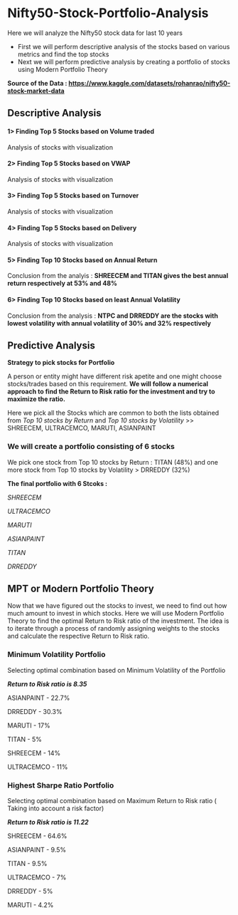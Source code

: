 # Nifty50-Stock-Portfolio-Analysis

Here we will analyze the Nifty50 stock data for last 10 years

- First we will perform descriptive analysis of the stocks based on various metrics and find the top stocks
- Next we will perform predictive analysis by creating a portfolio of stocks using Modern Portfolio Theory

**Source of the Data : https://www.kaggle.com/datasets/rohanrao/nifty50-stock-market-data**

## Descriptive Analysis

#### 1> Finding Top 5 Stocks based on Volume traded
Analysis of stocks with visualization

#### 2> Finding Top 5 Stocks based on VWAP
Analysis of stocks with visualization

#### 3> Finding Top 5 Stocks based on Turnover
Analysis of stocks with visualization

#### 4> Finding Top 5 Stocks based on Delivery
Analysis of stocks with visualization

#### 5> Finding Top 10 Stocks based on Annual Return
Conclusion from the analyis : **SHREECEM and TITAN gives the best annual return respectively at 53% and 48%**

#### 6> Finding Top 10 Stocks based on least Annual Volatility
Conclusion from the analysis : **NTPC and DRREDDY are the stocks with lowest volatility with annual volatility of 30% and 32% respectively**

## Predictive Analysis

**Strategy to pick stocks for Portfolio**

A person or entity might have different risk apetite and one might choose stocks/trades based on this requirement. **We will follow a numerical approach to find the Return to Risk ratio for the investment and try to maximize the ratio.**

Here we pick all the Stocks which are common to both the lists obtained from *Top 10 stocks by Return* and *Top 10 stocks by Volatility* >> SHREECEM, ULTRACEMCO, MARUTI, ASIANPAINT

### We will create a portfolio consisting of 6 stocks

We pick one stock from Top 10 stocks by Return : TITAN (48%) and one more stock from Top 10 stocks by Volatility > DRREDDY (32%)

**The final portfolio with 6 Stcoks :**

*SHREECEM*

*ULTRACEMCO*

*MARUTI*

*ASIANPAINT*

*TITAN*

*DRREDDY*

## MPT or Modern Portfolio Theory
Now that we have figured out the stocks to invest, we need to find out how much amount to invest in which stocks. Here we will use Modern Portfolio Theory to find the optimal Return to Risk ratio of the investment. The idea is to iterate through a process of randomly assigning weights to the stocks and calculate the respective Return to Risk ratio.

### Minimum Volatility Portfolio 

Selecting optimal combination based on Minimum Volatility of the Portfolio

***Return to Risk ratio is 8.35***

ASIANPAINT - 22.7%

DRREDDY - 30.3%

MARUTI - 17%

TITAN - 5%

SHREECEM - 14%

ULTRACEMCO - 11%

### Highest Sharpe Ratio Portfolio

Selecting optimal combination based on Maximum Return to Risk ratio ( Taking into account a risk factor)

***Return to Risk ratio is 11.22***

SHREECEM - 64.6%

ASIANPAINT - 9.5%

TITAN - 9.5%

ULTRACEMCO - 7%

DRREDDY - 5%

MARUTI - 4.2%
